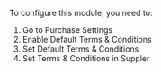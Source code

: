 To configure this module, you need to:

1.  Go to Purchase Settings
2.  Enable Default Terms & Conditions
3.  Set Default Terms & Conditions
4.  Set Terms & Conditions in Suppler
